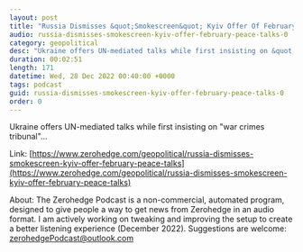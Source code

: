```yaml
---
layout: post
title: "Russia Dismisses &quot;Smokescreen&quot; Kyiv Offer Of February Peace Talks"
audio: russia-dismisses-smokescreen-kyiv-offer-february-peace-talks-0
category: geopolitical
desc: "Ukraine offers UN-mediated talks while first insisting on &quot;war crimes tribunal&quot;..."
duration: 00:02:51
length: 171
datetime: Wed, 28 Dec 2022 00:40:00 +0000
tags: podcast
guid: russia-dismisses-smokescreen-kyiv-offer-february-peace-talks-0
order: 0
---
```

Ukraine offers UN-mediated talks while first insisting on &quot;war crimes tribunal&quot;...

Link: [https://www.zerohedge.com/geopolitical/russia-dismisses-smokescreen-kyiv-offer-february-peace-talks](https://www.zerohedge.com/geopolitical/russia-dismisses-smokescreen-kyiv-offer-february-peace-talks)

About: The Zerohedge Podcast is a non-commercial, automated program, designed to give people a way to get news from Zerohedge in an audio format.  I am actively working on tweaking and improving the setup to create a better listening experience (December 2022).  Suggestions are welcome: [zerohedgePodcast@outlook.com](mailto:zerohedgePodcast@outlook.com)
